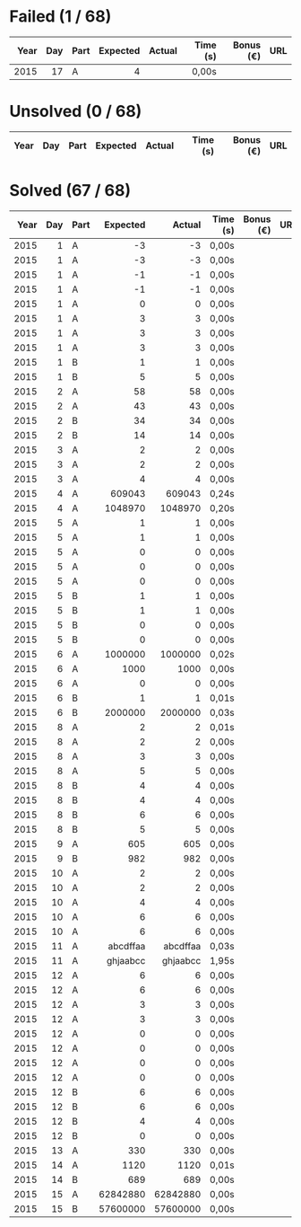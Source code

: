 # Failed (1 / 68)
| Year | Day | Part | Expected | Actual | Time (s) | Bonus (€) | URL |
| ----:| ---:| ---- | --------:| ------:| --------:| ---------:| --- |
| 2015 |  17 | A    |        4 |        |    0,00s ||           |     
# Unsolved  (0 / 68)
| Year | Day | Part | Expected | Actual | Time (s) | Bonus (€) | URL |
| ----:| ---:| ---- | --------:| ------:| --------:| ---------:| --- |

# Solved  (67 / 68)
| Year | Day | Part | Expected |   Actual | Time (s) | Bonus (€) | URL |
| ----:| ---:| ---- | --------:| --------:| --------:| ---------:| --- |
| 2015 |   1 | A    |       -3 |       -3 |    0,00s ||           |     
| 2015 |   1 | A    |       -3 |       -3 |    0,00s ||           |     
| 2015 |   1 | A    |       -1 |       -1 |    0,00s ||           |     
| 2015 |   1 | A    |       -1 |       -1 |    0,00s ||           |     
| 2015 |   1 | A    |        0 |        0 |    0,00s ||           |     
| 2015 |   1 | A    |        3 |        3 |    0,00s ||           |     
| 2015 |   1 | A    |        3 |        3 |    0,00s ||           |     
| 2015 |   1 | A    |        3 |        3 |    0,00s ||           |     
| 2015 |   1 | B    |        1 |        1 |    0,00s ||           |     
| 2015 |   1 | B    |        5 |        5 |    0,00s ||           |     
| 2015 |   2 | A    |       58 |       58 |    0,00s ||           |     
| 2015 |   2 | A    |       43 |       43 |    0,00s ||           |     
| 2015 |   2 | B    |       34 |       34 |    0,00s ||           |     
| 2015 |   2 | B    |       14 |       14 |    0,00s ||           |     
| 2015 |   3 | A    |        2 |        2 |    0,00s ||           |     
| 2015 |   3 | A    |        2 |        2 |    0,00s ||           |     
| 2015 |   3 | A    |        4 |        4 |    0,00s ||           |     
| 2015 |   4 | A    |   609043 |   609043 |    0,24s ||           |     
| 2015 |   4 | A    |  1048970 |  1048970 |    0,20s ||           |     
| 2015 |   5 | A    |        1 |        1 |    0,00s ||           |     
| 2015 |   5 | A    |        1 |        1 |    0,00s ||           |     
| 2015 |   5 | A    |        0 |        0 |    0,00s ||           |     
| 2015 |   5 | A    |        0 |        0 |    0,00s ||           |     
| 2015 |   5 | A    |        0 |        0 |    0,00s ||           |     
| 2015 |   5 | B    |        1 |        1 |    0,00s ||           |     
| 2015 |   5 | B    |        1 |        1 |    0,00s ||           |     
| 2015 |   5 | B    |        0 |        0 |    0,00s ||           |     
| 2015 |   5 | B    |        0 |        0 |    0,00s ||           |     
| 2015 |   6 | A    |  1000000 |  1000000 |    0,02s ||           |     
| 2015 |   6 | A    |     1000 |     1000 |    0,00s ||           |     
| 2015 |   6 | A    |        0 |        0 |    0,00s ||           |     
| 2015 |   6 | B    |        1 |        1 |    0,01s ||           |     
| 2015 |   6 | B    |  2000000 |  2000000 |    0,03s ||           |     
| 2015 |   8 | A    |        2 |        2 |    0,01s ||           |     
| 2015 |   8 | A    |        2 |        2 |    0,00s ||           |     
| 2015 |   8 | A    |        3 |        3 |    0,00s ||           |     
| 2015 |   8 | A    |        5 |        5 |    0,00s ||           |     
| 2015 |   8 | B    |        4 |        4 |    0,00s ||           |     
| 2015 |   8 | B    |        4 |        4 |    0,00s ||           |     
| 2015 |   8 | B    |        6 |        6 |    0,00s ||           |     
| 2015 |   8 | B    |        5 |        5 |    0,00s ||           |     
| 2015 |   9 | A    |      605 |      605 |    0,00s ||           |     
| 2015 |   9 | B    |      982 |      982 |    0,00s ||           |     
| 2015 |  10 | A    |        2 |        2 |    0,00s ||           |     
| 2015 |  10 | A    |        2 |        2 |    0,00s ||           |     
| 2015 |  10 | A    |        4 |        4 |    0,00s ||           |     
| 2015 |  10 | A    |        6 |        6 |    0,00s ||           |     
| 2015 |  10 | A    |        6 |        6 |    0,00s ||           |     
| 2015 |  11 | A    | abcdffaa | abcdffaa |    0,03s ||           |     
| 2015 |  11 | A    | ghjaabcc | ghjaabcc |    1,95s ||           |     
| 2015 |  12 | A    |        6 |        6 |    0,00s ||           |     
| 2015 |  12 | A    |        6 |        6 |    0,00s ||           |     
| 2015 |  12 | A    |        3 |        3 |    0,00s ||           |     
| 2015 |  12 | A    |        3 |        3 |    0,00s ||           |     
| 2015 |  12 | A    |        0 |        0 |    0,00s ||           |     
| 2015 |  12 | A    |        0 |        0 |    0,00s ||           |     
| 2015 |  12 | A    |        0 |        0 |    0,00s ||           |     
| 2015 |  12 | A    |        0 |        0 |    0,00s ||           |     
| 2015 |  12 | B    |        6 |        6 |    0,00s ||           |     
| 2015 |  12 | B    |        6 |        6 |    0,00s ||           |     
| 2015 |  12 | B    |        4 |        4 |    0,00s ||           |     
| 2015 |  12 | B    |        0 |        0 |    0,00s ||           |     
| 2015 |  13 | A    |      330 |      330 |    0,00s ||           |     
| 2015 |  14 | A    |     1120 |     1120 |    0,01s ||           |     
| 2015 |  14 | B    |      689 |      689 |    0,00s ||           |     
| 2015 |  15 | A    | 62842880 | 62842880 |    0,00s ||           |     
| 2015 |  15 | B    | 57600000 | 57600000 |    0,00s ||           |     
